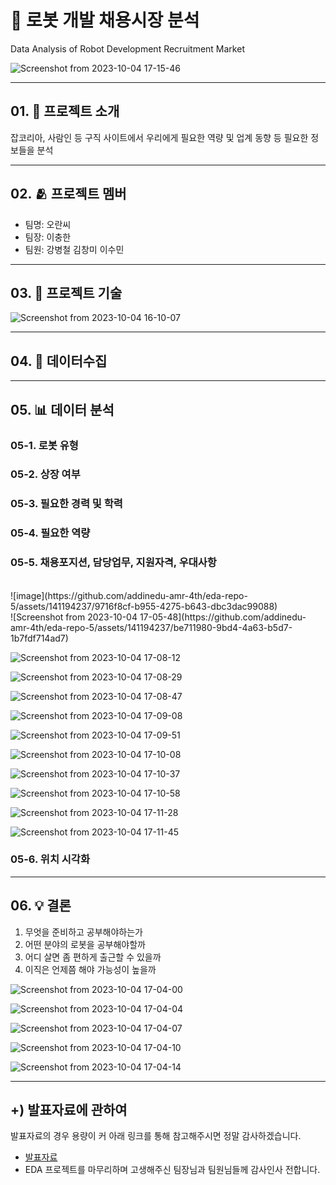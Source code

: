 # 🤖 로봇 개발 채용시장 분석
Data Analysis of Robot Development Recruitment Market

![Screenshot from 2023-10-04 17-15-46](https://github.com/addinedu-amr-4th/eda-repo-5/assets/55674360/83d5e105-379c-4c5c-9aed-b12ada59e568)


---
## 01. 🏁 프로젝트 소개
잡코리아, 사람인 등 구직 사이트에서 우리에게 필요한 역량 및 업계 동향 등 필요한 정보들을 분석

---
## 02. 🫂 프로젝트 멤버
- 팀명: 오란씨
- 팀장: 이충한
- 팀원: 강병철 김창미 이수민

---
## 03. 📝 프로젝트 기술
![Screenshot from 2023-10-04 16-10-07](https://github.com/addinedu-amr-4th/eda-repo-5/assets/141194237/3671598a-1cd0-447f-8583-e0e31232449c)

---
## 04. 🔎 데이터수집

---
## 05. 📊 데이터 분석
### 05-1. 로봇 유형
### 05-2. 상장 여부
### 05-3. 필요한 경력 및 학력
### 05-4. 필요한 역량
### 05-5. 채용포지션, 담당업무, 지원자격, 우대사항
<br>
![image](https://github.com/addinedu-amr-4th/eda-repo-5/assets/141194237/9716f8cf-b955-4275-b643-dbc3dac99088)
<br>
![Screenshot from 2023-10-04 17-05-48](https://github.com/addinedu-amr-4th/eda-repo-5/assets/141194237/be711980-9bd4-4a63-b5d7-1b7fdf714ad7)

  
![Screenshot from 2023-10-04 17-08-12](https://github.com/addinedu-amr-4th/eda-repo-5/assets/141194237/21bd7630-ecd1-444f-b26e-7ee95abb35c9)

  
![Screenshot from 2023-10-04 17-08-29](https://github.com/addinedu-amr-4th/eda-repo-5/assets/141194237/3d9cda86-1648-4695-9ddb-d8438d6c5261)

  
![Screenshot from 2023-10-04 17-08-47](https://github.com/addinedu-amr-4th/eda-repo-5/assets/141194237/1d4be375-a94f-470a-b6ef-9944f0d02b2e)

  
![Screenshot from 2023-10-04 17-09-08](https://github.com/addinedu-amr-4th/eda-repo-5/assets/141194237/1e88d3c2-4836-4fc3-b68f-b85a6321a0e8)

  
![Screenshot from 2023-10-04 17-09-51](https://github.com/addinedu-amr-4th/eda-repo-5/assets/141194237/419e17a7-e083-4e61-8567-1de65203fc73)

  
![Screenshot from 2023-10-04 17-10-08](https://github.com/addinedu-amr-4th/eda-repo-5/assets/141194237/5416b33b-f045-4d57-a64a-be8c7e7c4bc3)

  
![Screenshot from 2023-10-04 17-10-37](https://github.com/addinedu-amr-4th/eda-repo-5/assets/141194237/18937b17-7463-4b7b-9575-e091c8aa8ca6)

  
![Screenshot from 2023-10-04 17-10-58](https://github.com/addinedu-amr-4th/eda-repo-5/assets/141194237/fdfe3230-5d14-46b3-8e99-153e2bc778ef)

  
![Screenshot from 2023-10-04 17-11-28](https://github.com/addinedu-amr-4th/eda-repo-5/assets/141194237/21a6473a-e578-40bd-95fc-40d1552bf39e)

  
![Screenshot from 2023-10-04 17-11-45](https://github.com/addinedu-amr-4th/eda-repo-5/assets/141194237/39511d82-0052-4650-a0db-ced3b12f4e34)

  
### 05-6. 위치 시각화

---
## 06. 💡 결론
1. 무엇을 준비하고 공부해야하는가
2. 어떤 분야의 로봇을 공부해야할까
3. 어디 살면 좀 편하게 출근할 수 있을까
4. 이직은 언제쯤 해야 가능성이 높을까
  
![Screenshot from 2023-10-04 17-04-00](https://github.com/addinedu-amr-4th/eda-repo-5/assets/55674360/4646287a-b4c0-4538-a4b4-87e349caa0de)

![Screenshot from 2023-10-04 17-04-04](https://github.com/addinedu-amr-4th/eda-repo-5/assets/55674360/5d7c8d49-4d0c-42f1-8fba-b25bc70c86e1)

![Screenshot from 2023-10-04 17-04-07](https://github.com/addinedu-amr-4th/eda-repo-5/assets/55674360/45f499ea-be06-4600-af0f-271cfb7cad6d)

![Screenshot from 2023-10-04 17-04-10](https://github.com/addinedu-amr-4th/eda-repo-5/assets/55674360/6dfb2bb0-df3f-435c-86f3-fc23d48a91b8)

![Screenshot from 2023-10-04 17-04-14](https://github.com/addinedu-amr-4th/eda-repo-5/assets/55674360/510b1463-aa87-404d-82a9-b732f1a3a552)

---
## +) 발표자료에 관하여
발표자료의 경우 용량이 커 아래 링크를 통해 참고해주시면 정말 감사하겠습니다.
- [발표자료](https://drive.google.com/file/d/1eUErhYoF1gxg7YmIkKDJOk8Hm3EWbBAk/view?usp=sharing)
- EDA 프로젝트를 마무리하며 고생해주신 팀장님과 팀원님들께 감사인사 전합니다.
